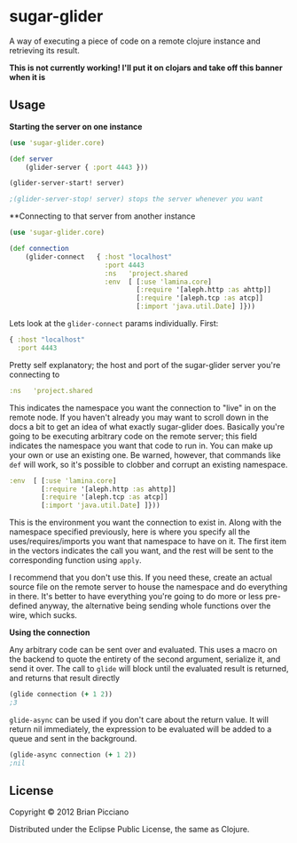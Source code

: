 # sugar-glider

A way of executing a piece of code on a remote clojure instance and retrieving its result.

**This is not currently working! I'll put it on clojars and take off this banner when it is**

## Usage

**Starting the server on one instance**
```clojure
(use 'sugar-glider.core)

(def server 
    (glider-server { :port 4443 }))

(glider-server-start! server)

;(glider-server-stop! server) stops the server whenever you want
```

**Connecting to that server from another instance
```clojure
(use 'sugar-glider.core)

(def connection
    (glider-connect   { :host "localhost"
                        :port 4443        
                        :ns   'project.shared
                        :env  [ [:use 'lamina.core]
                                [:require '[aleph.http :as ahttp]]
                                [:require '[aleph.tcp :as atcp]]
                                [:import 'java.util.Date] ]}))
```

Lets look at the ```glider-connect``` params individually. First:

```clojure
{ :host "localhost"
  :port 4443
```

Pretty self explanatory; the host and port of the sugar-glider server you're connecting to

```clojure
:ns   'project.shared
```

This indicates the namespace you want the connection to "live" in on the remote node. If you haven't
already you may want to scroll down in the docs a bit to get an idea of what exactly sugar-glider
does. Basically you're going to be executing arbitrary code on the remote server; this field indicates
the namespace you want that code to run in. You can make up your own or use an existing one. Be warned,
however, that commands like ```def``` will work, so it's possible to clobber and corrupt an existing
namespace.

```clojure
:env  [ [:use 'lamina.core]
        [:require '[aleph.http :as ahttp]]
        [:require '[aleph.tcp :as atcp]]
        [:import 'java.util.Date] ]}))
```

This is the environment you want the connection to exist in. Along with the namespace specified previously,
here is where you specify all the uses/requires/imports you want that namespace to have on it. The first item
in the vectors indicates the call you want, and the rest will be sent to the corresponding function using
```apply```.

I recommend that you don't use this. If you need these, create an actual source file on the remote server 
to house the namespace and do everything in there. It's better to have everything you're going to do more 
or less pre-defined anyway, the alternative being sending whole functions over the wire, which sucks.

**Using the connection**

Any arbitrary code can be sent over and evaluated. This uses a macro on the backend to quote the entirety of
the second argument, serialize it, and send it over. The call to ```glide``` will block until the evaluated
result is returned, and returns that result directly

```clojure
(glide connection (+ 1 2))
;3
```

```glide-async``` can be used if you don't care about the return value. It will return nil immediately, the
expression to be evaluated will be added to a queue and sent in the background.

```clojure
(glide-async connection (+ 1 2))
;nil
```


## License

Copyright © 2012 Brian Picciano

Distributed under the Eclipse Public License, the same as Clojure.
